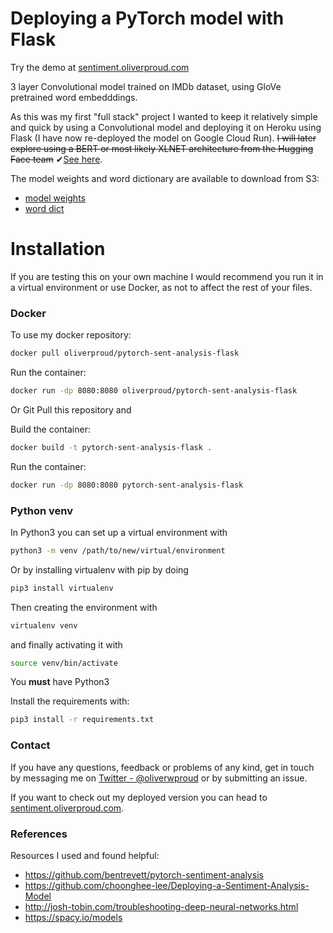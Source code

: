 # Deploying a PyTorch model with Flask

Try the demo at [sentiment.oliverproud.com](https://sentiment.oliverproud.com)



3 layer Convolutional model trained on IMDb dataset, using GloVe pretrained word embedddings.

As this was my first "full stack" project I wanted to keep it relatively simple and quick by using a Convolutional model and deploying it on Heroku using Flask (I have now re-deployed the model on Google Cloud Run). ~~I will later explore using a BERT or most likely XLNET architecture from the Hugging Face team~~ ✔[See here](https://github.com/oliverproud/bert-sequence-classification).

The model weights and word dictionary are available to download from S3:
- [model weights](https://sent-model.s3.eu-west-2.amazonaws.com/conv-sentiment_model1.pt) 
- [word dict](https://sent-model.s3.eu-west-2.amazonaws.com/word_dict.pkl)

# Installation

If you are testing this on your own machine I would recommend you run it in a virtual environment or use Docker, as not to affect the rest of your files.

### Docker

To use my docker repository:

```bash
docker pull oliverproud/pytorch-sent-analysis-flask
```

Run the container:

```bash
docker run -dp 8080:8080 oliverproud/pytorch-sent-analysis-flask
```

Or Git Pull this repository and

Build the container:

```bash
docker build -t pytorch-sent-analysis-flask .
```

Run the container:

```bash
docker run -dp 8080:8080 pytorch-sent-analysis-flask
```

### Python venv

In Python3 you can set up a virtual environment with

```bash
python3 -m venv /path/to/new/virtual/environment
```

Or by installing virtualenv with pip by doing
```bash
pip3 install virtualenv
```
Then creating the environment with
```bash
virtualenv venv
```
and finally activating it with
```bash
source venv/bin/activate
```

You **must** have Python3

Install the requirements with:
```bash
pip3 install -r requirements.txt
```

### Contact

If you have any questions, feedback or problems of any kind, get in touch by messaging me on [Twitter - @oliverwproud](https://twitter.com/oliverwproud) or by submitting an issue.

If you want to check out my deployed version you can head to [sentiment.oliverproud.com](https://sentiment.oliverproud.com).

### References

Resources I used and found helpful: 

- <https://github.com/bentrevett/pytorch-sentiment-analysis>
- <https://github.com/choonghee-lee/Deploying-a-Sentiment-Analysis-Model>
- <http://josh-tobin.com/troubleshooting-deep-neural-networks.html>
- <https://spacy.io/models>
